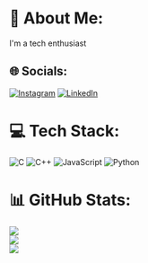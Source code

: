 # 💫 About Me:
I'm a tech enthusiast


## 🌐 Socials:
[![Instagram](https://img.shields.io/badge/Instagram-%23E4405F.svg?logo=Instagram&logoColor=white)](https://instagram.com/jenin_julie_cheriyan) [![LinkedIn](https://img.shields.io/badge/LinkedIn-%230077B5.svg?logo=linkedin&logoColor=white)](https://www.linkedin.com/in/jenin-cheriyan-3a3446231/) 

# 💻 Tech Stack:
![C](https://img.shields.io/badge/c-%2300599C.svg?style=for-the-badge&logo=c&logoColor=white) ![C++](https://img.shields.io/badge/c++-%2300599C.svg?style=for-the-badge&logo=c%2B%2B&logoColor=white) ![JavaScript](https://img.shields.io/badge/javascript-%23323330.svg?style=for-the-badge&logo=javascript&logoColor=%23F7DF1E) ![Python](https://img.shields.io/badge/python-3670A0?style=for-the-badge&logo=python&logoColor=ffdd54)
# 📊 GitHub Stats:
![](https://github-readme-stats.vercel.app/api?username=jenincheriyan&theme=dark&hide_border=false&include_all_commits=false&count_private=false)<br/>
![](https://nirzak-streak-stats.vercel.app/?user=jenincheriyan&theme=dark&hide_border=false)<br/>
![](https://github-readme-stats.vercel.app/api/top-langs/?username=jenincheriyan&theme=dark&hide_border=false&include_all_commits=false&count_private=false&layout=compact)

<!-- Proudly created with GPRM ( https://gprm.itsvg.in ) -->
